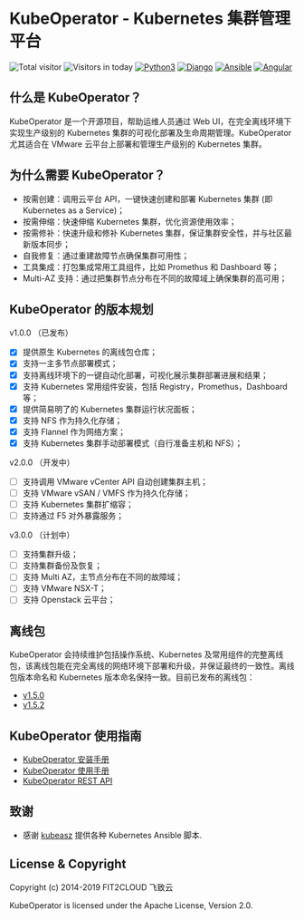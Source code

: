 # KubeOperator - Kubernetes 集群管理平台

![Total visitor](https://visitor-count-badge.herokuapp.com/total.svg?repo_id=kubeoperator)
![Visitors in today](https://visitor-count-badge.herokuapp.com/today.svg?repo_id=kubeoperator)
[![Python3](https://img.shields.io/badge/python-3.6-green.svg?style=plastic)](https://www.python.org/)
[![Django](https://img.shields.io/badge/django-2.1-brightgreen.svg?style=plastic)](https://www.djangoproject.com/)
[![Ansible](https://img.shields.io/badge/ansible-2.6.5-blue.svg?style=plastic)](https://www.ansible.com/)
[![Angular](https://img.shields.io/badge/angular-7.0.4-red.svg?style=plastic)](https://www.angular.cn/)

## 什么是 KubeOperator？

KubeOperator 是一个开源项目，帮助运维人员通过 Web UI，在完全离线环境下实现生产级别的 Kubernetes 集群的可视化部署及生命周期管理。KubeOperator 尤其适合在 VMware 云平台上部署和管理生产级别的 Kubernetes 集群。

## 为什么需要 KubeOperator？

-  按需创建：调用云平台 API，一键快速创建和部署 Kubernetes 集群 (即 Kubernetes as a Service)；
-  按需伸缩：快速伸缩 Kubernetes 集群，优化资源使用效率；
-  按需修补：快速升级和修补 Kubernetes 集群，保证集群安全性，并与社区最新版本同步；
-  自我修复：通过重建故障节点确保集群可用性；
-  工具集成：打包集成常用工具组件，比如 Promethus 和 Dashboard 等；
-  Multi-AZ 支持：通过把集群节点分布在不同的故障域上确保集群的高可用；

## KubeOperator 的版本规划

 v1.0.0 （已发布）

- [x] 提供原生 Kubernetes 的离线包仓库；
- [x] 支持一主多节点部署模式；
- [x] 支持离线环境下的一键自动化部署，可视化展示集群部署进展和结果；
- [x] 支持 Kubernetes 常用组件安装，包括 Registry，Promethus，Dashboard等；
- [x] 提供简易明了的 Kubernetes 集群运行状况面板；
- [x] 支持 NFS 作为持久化存储；
- [x] 支持 Flannel 作为网络方案；
- [x] 支持 Kubernetes 集群手动部署模式（自行准备主机和 NFS）；

 v2.0.0 （开发中）

- [ ] 支持调用 VMware vCenter API 自动创建集群主机；
- [ ] 支持 VMware vSAN / VMFS 作为持久化存储；
- [ ] 支持 Kubernetes 集群扩缩容；
- [ ] 支持通过 F5 对外暴露服务；

 v3.0.0 （计划中）
 
- [ ] 支持集群升级；
- [ ] 支持集群备份及恢复；
- [ ] 支持 Multi AZ，主节点分布在不同的故障域；
- [ ] 支持 VMware NSX-T；
- [ ] 支持 Openstack 云平台；

## 离线包

KubeOperator 会持续维护包括操作系统、Kubernetes 及常用组件的完整离线包，该离线包能在完全离线的网络环境下部署和升级，并保证最终的一致性。离线包版本命名和 Kubernetes 版本命名保持一致。目前已发布的离线包：

- [v1.5.0](https://github.com/KubeOperator/KubeOperator/blob/master/offline-package/v1.5.0.md)
- [v1.5.2](https://github.com/KubeOperator/KubeOperator/blob/master/offline-package/v1.5.2.md)
 
 ## KubeOperator 使用指南

- [KubeOperator 安装手册](https://github.com/KubeOperator/KubeOperator/blob/master/docs/install.md)
- [KubeOperator 使用手册](https://github.com/KubeOperator/KubeOperator/blob/master/docs/user-guide.md)
- [KubeOperator REST API](https://github.com/KubeOperator/KubeOperator/blob/master/docs/restapi.md)

## 致谢

- 感谢 [kubeasz](https://github.com/easzlab/kubeasz) 提供各种 Kubernetes Ansible 脚本.

## License & Copyright

Copyright (c) 2014-2019 FIT2CLOUD 飞致云

KubeOperator is licensed under the Apache License, Version 2.0.
